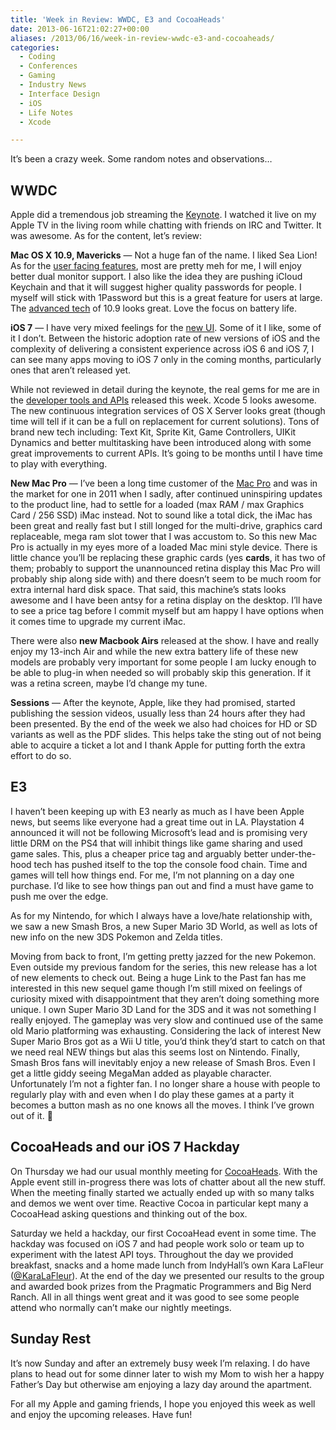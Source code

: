 ```yaml
---
title: 'Week in Review: WWDC, E3 and CocoaHeads'
date: 2013-06-16T21:02:27+00:00
aliases: /2013/06/16/week-in-review-wwdc-e3-and-cocoaheads/
categories:
  - Coding
  - Conferences
  - Gaming
  - Industry News
  - Interface Design
  - iOS
  - Life Notes
  - Xcode

---
```

It&#8217;s been a crazy week. Some random notes and observations&#8230;

## WWDC

Apple did a tremendous job streaming the [Keynote][1]. I watched it live on my Apple TV in the living room while chatting with friends on IRC and Twitter. It was awesome. As for the content, let&#8217;s review:

**Mac OS X 10.9, Mavericks** &#8212; Not a huge fan of the name. I liked Sea Lion! As for the [user facing features][2], most are pretty meh for me, I will enjoy better dual monitor support. I also like the idea they are pushing iCloud Keychain and that it will suggest higher quality passwords for people. I myself will stick with 1Password but this is a great feature for users at large. The [advanced tech][3] of 10.9 looks great. Love the focus on battery life.

**iOS 7** &#8212; I have very mixed feelings for the [new UI][4]. Some of it I like, some of it I don&#8217;t. Between the historic adoption rate of new versions of iOS and the complexity of delivering a consistent experience across iOS 6 and iOS 7, I can see many apps moving to iOS 7 only in the coming months, particularly ones that aren&#8217;t released yet.

While not reviewed in detail during the keynote, the real gems for me are in the [developer tools and APIs][5] released this week. Xcode 5 looks awesome. The new continuous integration services of OS X Server looks great (though time will tell if it can be a full on replacement for current solutions). Tons of brand new tech including: Text Kit, Sprite Kit, Game Controllers, UIKit Dynamics and better multitasking have been introduced along with some great improvements to current APIs. It&#8217;s going to be months until I have time to play with everything.

**New Mac Pro** &#8212; I&#8217;ve been a long time customer of the [Mac Pro][6] and was in the market for one in 2011 when I sadly, after continued uninspiring updates to the product line, had to settle for a loaded (max RAM / max Graphics Card / 256 SSD) iMac instead. Not to sound like a total dick, the iMac has been great and really fast but I still longed for the multi-drive, graphics card replaceable, mega ram slot tower that I was accustom to. So this new Mac Pro is actually in my eyes more of a loaded Mac mini style device. There is little chance you&#8217;ll be replacing these graphic cards (yes **cards**, it has two of them; probably to support the unannounced retina display this Mac Pro will probably ship along side with) and there doesn&#8217;t seem to be much room for extra internal hard disk space. That said, this machine&#8217;s stats looks awesome and I have been antsy for a retina display on the desktop. I&#8217;ll have to see a price tag before I commit myself but am happy I have options when it comes time to upgrade my current iMac.

There were also **new Macbook Airs** released at the show. I have and really enjoy my 13-inch Air and while the new extra battery life of these new models are probably very important for some people I am lucky enough to be able to plug-in when needed so will probably skip this generation. If it was a retina screen, maybe I&#8217;d change my tune.

**Sessions** &#8212; After the keynote, Apple, like they had promised, started publishing the session videos, usually less than 24 hours after they had been presented. By the end of the week we also had choices for HD or SD variants as well as the PDF slides. This helps take the sting out of not being able to acquire a ticket a lot and I thank Apple for putting forth the extra effort to do so.

## E3

I haven&#8217;t been keeping up with E3 nearly as much as I have been Apple news, but seems like everyone had a great time out in LA. Playstation 4 announced it will not be following Microsoft&#8217;s lead and is promising very little DRM on the PS4 that will inhibit things like game sharing and used game sales. This, plus a cheaper price tag and arguably better under-the-hood tech has pushed itself to the top the console food chain. Time and games will tell how things end. For me, I&#8217;m not planning on a day one purchase. I&#8217;d like to see how things pan out and find a must have game to push me over the edge.

As for my Nintendo, for which I always have a love/hate relationship with, we saw a new Smash Bros, a new Super Mario 3D World, as well as lots of new info on the new 3DS Pokemon and Zelda titles.

Moving from back to front, I&#8217;m getting pretty jazzed for the new Pokemon. Even outside my previous fandom for the series, this new release has a lot of new elements to check out. Being a huge Link to the Past fan has me interested in this new sequel game though I&#8217;m still mixed on feelings of curiosity mixed with disappointment that they aren&#8217;t doing something more unique. I own Super Mario 3D Land for the 3DS and it was not something I really enjoyed. The gameplay was very slow and continued use of the same old Mario platforming was exhausting. Considering the lack of interest New Super Mario Bros got as a Wii U title, you&#8217;d think they&#8217;d start to catch on that we need real NEW things but alas this seems lost on Nintendo. Finally, Smash Bros fans will inevitably enjoy a new release of Smash Bros. Even I get a little giddy seeing MegaMan added as playable character. Unfortunately I&#8217;m not a fighter fan. I no longer share a house with people to regularly play with and even when I do play these games at a party it becomes a button mash as no one knows all the moves. I think I&#8217;ve grown out of it. 🙁

## CocoaHeads and our iOS 7 Hackday

On Thursday we had our usual monthly meeting for [CocoaHeads][7]. With the Apple event still in-progress there was lots of chatter about all the new stuff. When the meeting finally started we actually ended up with so many talks and demos we went over time. Reactive Cocoa in particular kept many a CocoaHead asking questions and thinking out of the box.

Saturday we held a hackday, our first CocoaHead event in some time. The hackday was focused on iOS 7 and had people work solo or team up to experiment with the latest API toys. Throughout the day we provided breakfast, snacks and a home made lunch from IndyHall’s own Kara LaFleur ([@KaraLaFleur][8]). At the end of the day we presented our results to the group and awarded book prizes from the Pragmatic Programmers and Big Nerd Ranch. All in all things went great and it was good to see some people attend who normally can&#8217;t make our nightly meetings.

## Sunday Rest

It&#8217;s now Sunday and after an extremely busy week I&#8217;m relaxing. I do have plans to head out for some dinner later to wish my Mom to wish her a happy Father&#8217;s Day but otherwise am enjoying a lazy day around the apartment.

For all my Apple and gaming friends, I hope you enjoyed this week as well and enjoy the upcoming releases. Have fun!

 [1]: http://www.apple.com/apple-events/june-2013/
 [2]: http://www.apple.com/osx/preview/
 [3]: http://www.apple.com/osx/preview/advanced-technologies.html
 [4]: http://www.apple.com/ios/ios7/
 [5]: https://developer.apple.com/ios7/
 [6]: http://www.apple.com/mac-pro/
 [7]: http://phillycocoa.org/
 [8]: http://twitter.com/KaraLaFleur